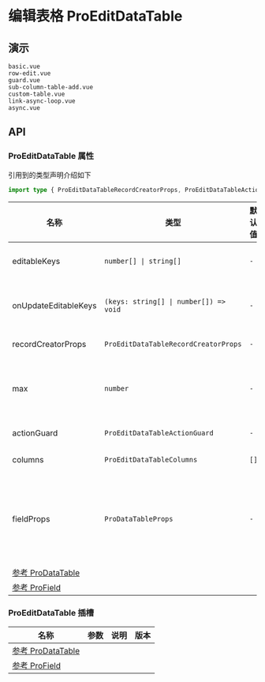 # 编辑表格 ProEditDataTable
<!--single-column-->

## 演示

```demo
basic.vue
row-edit.vue
guard.vue
sub-column-table-add.vue
custom-table.vue
link-async-loop.vue
async.vue
```

## API
### ProEditDataTable 属性
引用到的类型声明介绍如下
```typescript
import type { ProEditDataTableRecordCreatorProps, ProEditDataTableActionGuard, ProEditDataTableColumns, ProDataTableProps } from 'pro-naive-ui'
```

| 名称                                                                                                                              | 类型                                   | 默认值 | 说明                                                        | 版本 |
| --------------------------------------------------------------------------------------------------------------------------------- | -------------------------------------- | ------ | ----------------------------------------------------------- | ---- |
| editableKeys                                                                                                                      | `number[] \| string[]`                 | `-`    | 展示编辑模式行的key值                                       |      |
| onUpdateEditableKeys                                                                                                              | `(keys: string[] \| number[]) => void` | `-`    | 当前编辑行列表发生change时触发                              |      |
| recordCreatorProps                                                                                                                | `ProEditDataTableRecordCreatorProps`   | `-`    | 新建功能的配置                                              |      |
| max                                                                                                                               | `number`                               | `-`    | 最多行数，多于该数则无法继续新增                            |      |
| actionGuard                                                                                                                       | `ProEditDataTableActionGuard`          | `-`    | 操作拦截器                                                  |      |
| columns                                                                                                                           | `ProEditDataTableColumns`              | `[]`   | 需要展示的列                                                |      |
| fieldProps                                                                                                                        | `ProDataTableProps`                    | `-`    | 有冲突的属性可以写在 fieldProps 中，会透传给 pro-data-table |      |
| [参考 ProDataTable](https://naive-ui.pro-components.cn/zh-CN/os-theme/components/data-table#ProDataTable-%E5%B1%9E%E6%80%A7)      |                                        |        |                                                             |
| [参考 ProField](https://naive-ui.pro-components.cn/zh-CN/os-theme/components/field#%E9%80%9A%E7%94%A8%E7%9A%84%E5%B1%9E%E6%80%A7) |                                        |        |                                                             |

### ProEditDataTable 插槽

| 名称                                                                                                                              | 参数 | 说明 | 版本 |
| --------------------------------------------------------------------------------------------------------------------------------- | ---- | ---- | ---- |
| [参考 ProDataTable](https://naive-ui.pro-components.cn/zh-CN/os-theme/components/data-table#ProDataTable-%E6%8F%92%E6%A7%BD)      |      |      |      |
| [参考 ProField](https://naive-ui.pro-components.cn/zh-CN/os-theme/components/field#%E9%80%9A%E7%94%A8%E7%9A%84%E6%8F%92%E6%A7%BD) |      |      |      |
